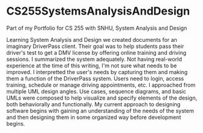 # CS255SystemsAnalysisAndDesign
Part of my Portfolio for CS 255 with SNHU, System Analysis and Design

Learning System Analysis and Design we created documents for an imaginary DriverPass client.  Their goal was to help students pass their driver's test to get a DMV license by offering online training and driving sessions.
I summarized the system adequately.  Not having real-world experience at the time of this writing, I'm not sure what needs to be improved.
I interpretted the user's needs by capturing them and making them a function of the DriverPass system.  Users need to login, access training, schedule or manage driving appointments, etc.
I approached from multiple UML design angles.  Use cases, sequence diagrams, and basic UMLs were composed to help visualize and specify elements of the design, both behaviorally and functionally.
My current approach to designing software begins with gaining an understanding of the needs of the system and then designing them in some organized way before development begins.

